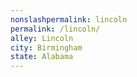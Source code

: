 ```yaml
---
﻿nonslashpermalink: lincoln
permalink: /lincoln/
alley: Lincoln
city: Birmingham
state: Alabama
---
```

